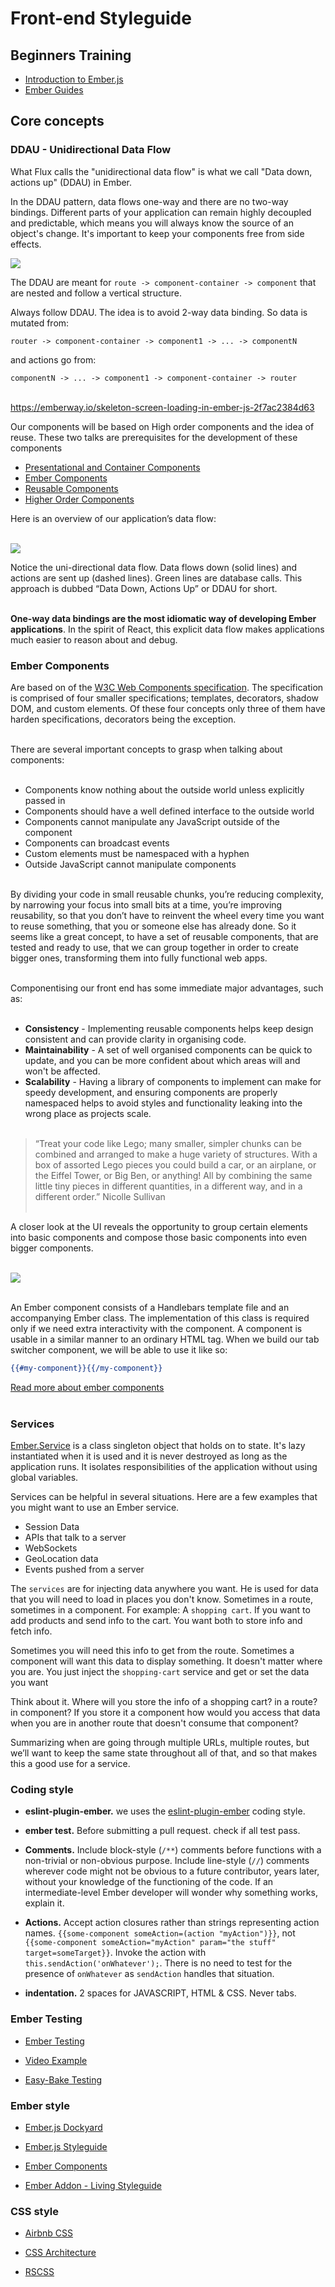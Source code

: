 # Front-end Styleguide 

## Beginners Training

- [Introduction to Ember.js](https://teamgaslight.com/training/courses/14-introduction-to-ember-js)
- [Ember Guides](https://guides.emberjs.com/v2.16.0/)

## Core concepts

### DDAU - Unidirectional Data Flow

What Flux calls the "unidirectional data flow" is what we call "Data down, actions up" (DDAU) in Ember.

In the DDAU pattern, data flows one-way and there are no two-way bindings. Different parts of your application can remain highly decoupled and predictable, which means you will always know the source of an object's change. It's important to keep your components free from side effects.

![](https://i.imgur.com/A6gg5zA.png)

The DDAU are meant for `route -> component-container -> component` that are nested and follow a vertical structure.

Always follow DDAU. The idea is to avoid 2-way data binding. So data is mutated from:

`router -> component-container -> component1 -> ... -> componentN`

and actions go from:

`componentN -> ... -> component1 -> component-container -> router` <br><br>

https://emberway.io/skeleton-screen-loading-in-ember-js-2f7ac2384d63

Our components will be based on High order components and the idea of reuse. These two talks are prerequisites for the development of these components

- [Presentational and Container Components](https://medium.com/@dan_abramov/smart-and-dumb-components-7ca2f9a7c7d0)
- [Ember
Components](https://emberway.io/skeleton-screen-loading-in-ember-js-2f7ac2384d63)
- [Reusable Components](http://slides.com/miguelcamba/composable-components#/)
- [Higher Order Components](http://slides.com/miguelcamba/higher-order-components#/)

Here is an overview of our application’s data flow:<br><br>

![](https://emberigniter.com/images/start-here/graph.png)

Notice the uni-directional data flow. Data flows down (solid lines) and actions are sent up (dashed lines). Green lines are database calls. This approach is dubbed “Data Down, Actions Up” or DDAU for short.<br><br>


**One-way data bindings are the most idiomatic way of developing Ember applications**. In the spirit of React, this explicit data flow makes applications much easier to reason about and debug.

### Ember Components
Are based on of the [W3C Web Components specification](https://www.w3.org/TR/components-intro/). The specification is comprised of four smaller specifications; templates, decorators, shadow DOM, and custom elements. Of these four concepts only three of them have harden specifications, decorators being the exception. <br><br>

There are several important concepts to grasp when talking about components:<br><br>

 - Components know nothing about the outside world unless explicitly passed in
 - Components should have a well defined interface to the outside world
 - Components cannot manipulate any JavaScript outside of the component
 - Components can broadcast events
 - Custom elements must be namespaced with a hyphen
 - Outside JavaScript cannot manipulate components<br><br>

By dividing your code in small reusable chunks, you’re reducing complexity, by narrowing your focus into small bits at a time, you’re improving reusability, so that you don’t have to reinvent the wheel every time you want to reuse something, that you or someone else has already done.
So it seems like a great concept, to have a set of reusable components, that are tested and ready to use, that we can group together in order to create bigger ones, transforming them into fully functional web apps.<br><br>

Componentising our front end has some immediate major advantages, such as:<br><br>


 - **Consistency** - Implementing reusable components helps keep design consistent and can provide clarity in organising code.
 - **Maintainability** - A set of well organised components can be quick to update, and you can be more confident about which areas will and won't be affected.
 - **Scalability** - Having a library of components to implement can make for speedy development, and ensuring components are properly namespaced helps to avoid styles and functionality leaking into the wrong place as projects scale.<br><br>

> “Treat your code like Lego; many smaller, simpler chunks can be combined and arranged to make a huge variety of structures. With a box of assorted Lego pieces you could build a car, or an airplane, or the Eiffel Tower, or Big Ben, or anything! All by combining the same little tiny pieces in different quantities, in a different way, and in a different order.”
Nicolle Sullivan<br><br>


A closer look at the UI reveals the opportunity to group certain elements into basic components and compose those basic components into even bigger components.<br><br>

![](http://busypeoples.github.io/img/component_example.png)<br><br>

An Ember component consists of a Handlebars template file and an accompanying Ember class. The implementation of this class is required only if we need extra interactivity with the component. A component is usable in a similar manner to an ordinary HTML tag. When we build our tab switcher component, we will be able to use it like so:


```handlebars
{{#my-component}}{{/my-component}}
```
[Read more about ember components](https://guides.emberjs.com/v2.11.0/components/defining-a-component/)
<br><br>

### Services

[Ember.Service](http://emberjs.com/api/classes/Ember.Service.html) is a class singleton object that holds on to state. It's lazy instantiated when it is used and it is never destroyed as long as the application runs. It isolates responsibilities of the application without using global variables.

Services can be helpful in several situations. Here are a few examples that you might want to use an Ember service.


 - Session Data
 - APIs that talk to a server
 - WebSockets
 - GeoLocation data
 - Events pushed from a server


The `services` are for injecting data anywhere you want. He is used for data that you will need to load in places you don't know. Sometimes in a route, sometimes in a component. For example: A `shopping cart`. If you want to add products and send info to the cart. You want both to store info and fetch info.

Sometimes you will need this info to get from the route. Sometimes a component will want this data to display something. It doesn't matter where you are. You just inject the `shopping-cart` service and get or set the data you want

Think about it. Where will you store the info of a shopping cart? in a route? in component?
If you store it a component how would you access that data when you are in another route that doesn't consume that component?

Summarizing when are going through multiple URLs, multiple routes, but we’ll want to keep the same state throughout all of that, and so that makes this a good use for a service.


### Coding style

* **eslint-plugin-ember.** we uses the [eslint-plugin-ember](https://github.com/ember-cli/eslint-plugin-ember) coding style.

* **ember test.** Before submitting a pull request.  check if all test pass.

* **Comments.** Include block-style (`/**`) comments before  functions with a non-trivial or non-obvious purpose. Include line-style (`//`) comments wherever code might not be obvious to a future contributor, years later, without your knowledge of the functioning of the code. If an intermediate-level Ember developer will wonder why something works, explain it.
* **Actions.** Accept action closures rather than strings representing action names.
`{{some-component someAction=(action "myAction")}}`, not `{{some-component someAction="myAction" param="the stuff" target=someTarget}}`. Invoke the action with `this.sendAction('onWhatever');`. There is no need to test for the presence of `onWhatever` as `sendAction` handles that situation.

* **indentation.** 2 spaces for JAVASCRIPT, HTML & CSS. Never tabs.

### Ember Testing

- [Ember Testing](https://guides.emberjs.com/v2.16.0/testing/)

- [Video Example](https://www.youtube.com/watch?v=2b1vcg_XSR8&t=541s)

- [Easy-Bake Testing]( https://www.slideshare.net/LizBaillie/easybake-testing-emberconf-2016)

### Ember style

- [Ember.js Dockyard](https://github.com/DockYard/styleguides/blob/master/engineering/ember.md)

- [Ember.js Styleguide](https://github.com/netguru/ember-styleguide)

- [Ember Components](https://poteto.github.io/component-best-practices/)

- [Ember Addon - Living Styleguide](https://github.com/chrislopresto/ember-freestyle)

### CSS style

- [Airbnb CSS](https://github.com/airbnb/css)

- [CSS Architecture](https://flama.github.io/css-styleguide/contents/stylesheets-folder-architecture)

- [RSCSS](http://rscss.io/index.html)
